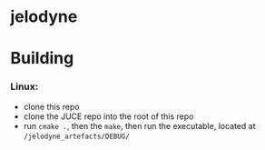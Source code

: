 # jelodyne

# Building
### Linux:
- clone this repo
- clone the JUCE repo into the root of this repo
- run `cmake .`, then the `make`, then run the executable, located at `/jelodyne_artefacts/DEBUG/`
